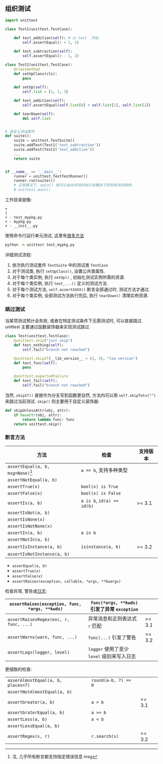 ## 组织测试

```python
import unittest

class Test1(unittest.TestCase):
    
    def test_addition(self): # 以 test_ 开始
        self.assertEqual(1 + 1, 2)

    def test_subtraction(self):
        self.assertEqual(3 - 1, 2)

class Test2(unittest.TestCase):
	@classmethod
	def setUpClass(cls):
		pass
		
	def setUp(self):
		self.list = [1, 2, 3]

	def test_addition(self):
		self.assertEqual(self.list[0] + self.list[1], self.list[2])

	def tearDown(self):
		del self.list


# 自定义测试套件
def suite():
	suite = unittest.TestSuite()
	suite.addTest(Test1('test_subtraction'))
	suite.addTest(Test2('test_addition'))
	...
	return suite


if __name__ == '__main__':
	runner = unittest.TextTestRunner()
	runner.run(suite())
	# 正常情况下, main() 就可以自动寻找并执行该模块下的所有测试用例.
	# unittest.main()
```

工作目录就像:
```
+
|
+ - test_mypkg.py
+ - mypkg.py
+ - __init__.py
```

使用命令行运行单元测试, 这里有[很多方法](https://docs.python.org/zh-cn/3.12/library/unittest.html#command-line-interface)

```bash
python -m unittest test_mypkg.py
```

详细测试流程:
1. 依次执行测试套件 `TestSuite` 中的测试类 `TestCase`
2. 对于测试类, 执行 `setUpClass()`, 设置公共类属性.
3. 对于每个类实例, 执行 `setUp()` , 初始化测试实例所需的资源.
4. 对于每个类实例, 执行 `test_...()` 定义的测试方法.
5. 对于每个测试方法, `self.assertXXXX()` 断言全部通过时, 测试方法才通过.
6. 对于每个类实例, 全部测试方法执行完后, 执行 `tearDown()` 清理实例资源.

### 跳过测试

当某项测试预计会失败, 或者在特定测试条件下无需测试时, 可以直接跳过. unittest 主要通过函数装饰器来实现测试跳过.

```python
class Test(unittest.TestCase):
	@unittest.skip("just skip")
	def test_nothing(self):
		self.fail("branch not reached")

	@unittest.skipIf(__lib_version__ < (1, 3), "low version")
	def test_func(self):
		pass

	@unittest.expectedFailure
	def test_fail(self):
		self.fail("branch not reached")
```

当然, `skipIf()` 直接作为分支写到函数更自然, 方法内可以用 `self.skipTets("")` 来跳过当前测试. `skip()` 则主要用于自定义装饰器:

```python
def skipUnlessAttr(obj, attr):
	if hasattr(obj, attr):
		return lambda func: func
	return unittest.skip()
```

### 断言方法

| 方法                     | 检查                       | 支持版本 |
| ------------------------ | -------------------------- | -------- |
| `assertEqual(a, b, msg=None)`[^1]      | `a == b`, 支持多种类型                   |          |
| `assertNotEqual(a, b)`   |                            |          |
| `assertTrue(x)`          | `bool(x) is True`          |          |
| `assertFalse(x)`         | `bool(x) is False`         |          |
| `assertIs(a, b)`         | `a is b`, `id(a) == id(b)` | >= 3.1    |
| `assertIsNot(a, b)`      |                            |          |
| `assertIsNone(x)`        |                            |          |
| `assertIsNotNone(x)`     |                            |          |
| `assertIn(a, b)`         | `a in b`                   |          |
| `assertNotIn(a, b)`      |                            |          |
| `assertIsInstance(a, b)` | `isinstance(a, b)`         |  >= 3.2        |
|  `assertIsNotInstance(a, b)`                        |                            |          |

- `asserEqual(a, b)`
- `assertTrue(x)`
- `assertFalse(x)`
- `assertRaises(exception, callable, *args, **kwargs)`

[^1]: 注, 几乎所有断言都支持指定错误信息 msg

检查异常, 警告或[日志](logging.md):

| `assertRaises(exception, func, *args, **kwds)` | `func(*args, **kwds)` 引发了异常 `exception` |        |
| ---------------------------------------------- | -------------------------------------------- | ------ |
| `assertRaisesRegex(exc, r, func, ...)`         | 异常消息和正则表达式 `r` 匹配                | >= 3.1 |
| `assertWarns(warn, func, ...)`                 | `func(...)` 引发了警告                       | >= 3.2 |
| `assertLogs(logger, level)`                    | `logger` 使用了至少 `level` 级别来写入日志                                             |        |

更细致的检查:

|                              |                      |        |
| ---------------------------- | -------------------- | ------ |
| `asserAlmostEqual(a, b, places=7)`     | `round(a-b, 7) == 0` |        |
| `assertNotAlmostEqual(a, b)` |                      |        |
| `assertGreater(a, b)`        | `a > b`              | >= 3.1 |
| `assertGraterEqual(a, b)`    | `a >= b`             |        |
| `assertLess(a, b)`           | `a < b`              |        |
| `assertLessEqual(a, b)`      |                      |        |
| `assertRegex(s, r)`          | `r.search(s)`        | >= 3.2       |
